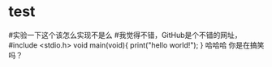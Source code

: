 # test
#实验一下这个该怎么实现不是么
#我觉得不错，GitHub是个不错的网址，
#include <stdio.h>
void main(void){
  print("hello world!");
}
哈哈哈 你是在搞笑吗？
